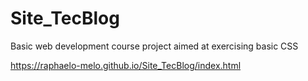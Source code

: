 # Site_TecBlog
  Basic web development course project aimed at exercising basic CSS

https://raphaelo-melo.github.io/Site_TecBlog/index.html
